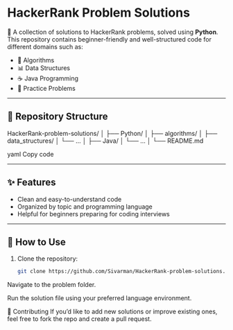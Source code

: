 # HackerRank Problem Solutions

🚀 A collection of solutions to HackerRank problems, solved using **Python**.  
This repository contains beginner-friendly and well-structured code for different domains such as:

- 🧮 Algorithms  
- 📊 Data Structures  
- ☕ Java Programming  
- 📝 Practice Problems  

---

## 📂 Repository Structure
HackerRank-problem-solutions/
│
├── Python/
│ ├── algorithms/
│ ├── data_structures/
│ └── ...
│
├── Java/
│ └── ...
│
└── README.md

yaml
Copy code

---

## ✨ Features
- Clean and easy-to-understand code  
- Organized by topic and programming language  
- Helpful for beginners preparing for coding interviews  

---

## 🚀 How to Use
1. Clone the repository:
   ```bash
   git clone https://github.com/Sivarman/HackerRank-problem-solutions.git
Navigate to the problem folder.

Run the solution file using your preferred language environment.

🤝 Contributing
If you’d like to add new solutions or improve existing ones, feel free to fork the repo and create a pull request.
